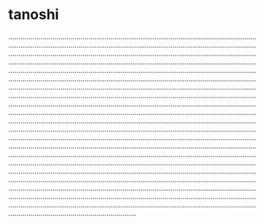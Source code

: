 # tanoshi
............................................................................................................................................................................................................................................................................................................................................................................................................................................................................................................................................................................................................................................................................................................................................................................................................................................................................................................................................................................................................................................................................................................................................................................................................................................................................................................................................................................................................................................................................................................................................................................................................................................................................................................................................................................................................................................................................................................................................................................................................................................................................................................................................................................................................................................................................................................................................................................................................................................................................................................................................................................................................................................................................................................................................................................